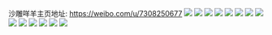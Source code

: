沙雕咩羊主页地址: https://weibo.com/u/7308250677 
![](https://wx4.sinaimg.cn/mw2000/007YAFQVly1h98znlnv91j32c0340hdt.jpg) 
![](https://wx4.sinaimg.cn/mw2000/007YAFQVly1h94kp7c06uj30tu13uaj7.jpg) 
![](https://wx4.sinaimg.cn/mw2000/007YAFQVly1h94kqoc063j313u0tun6i.jpg) 
![](https://wx4.sinaimg.cn/mw2000/007YAFQVly1h94ko1omfgj30yi1lytiu.jpg) 
![](https://wx4.sinaimg.cn/mw2000/007YAFQVly1h94kr40tloj313u0tuk35.jpg) 
![](https://wx4.sinaimg.cn/mw2000/007YAFQVly1h94krix8adj313u0tu14z.jpg) 
![](https://wx4.sinaimg.cn/mw2000/007YAFQVly1h8z2p6wlmwj30tu13utji.jpg) 
![](https://wx4.sinaimg.cn/mw2000/007YAFQVly1h8tagvl8wdj30yi1nv7g3.jpg) 
![](https://wx4.sinaimg.cn/mw2000/007YAFQVly1h8tagvxo1sj30yi1nmdqa.jpg) 
![](https://wx4.sinaimg.cn/mw2000/007YAFQVly1h8tagv8fsij30yi1notm2.jpg) 
![](https://wx4.sinaimg.cn/mw2000/007YAFQVly1h8ivj0dzuxj30zk1begrs.jpg) 
![](https://wx4.sinaimg.cn/mw2000/007YAFQVly1h8ivj0mqfpj30zk1bewk3.jpg) 
![](https://wx4.sinaimg.cn/mw2000/007YAFQVly1h8ivj0w79pj30zk1be7a1.jpg) 
![](https://wx4.sinaimg.cn/mw2000/007YAFQVly1h8aplz6ioyj313u0tu78s.jpg) 
